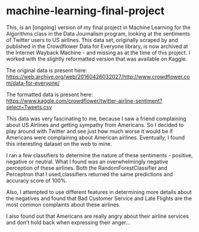 # machine-learning-final-project

This, is an [ongoing] version of my final project in Machine Learning for the Algorithms class in the Data Journalism program, looking at the sentiments of Twitter users to US airlines. This data set, originally scraped by and published in the Crowdflower Data for Everyone library, is now archived at the Internet Wayback Machine - and missing as at the time of this project. I worked with the slightly reformatted version that was available on Kaggle.

The original data is present here: https://web.archive.org/web/20160426032027/http://www.crowdflower.com/data-for-everyone/

The formatted data is present here: https://www.kaggle.com/crowdflower/twitter-airline-sentiment?select=Tweets.csv

This data was very fascinating to me, because I saw a friend complaining about US Airlines and getting sympathy from Americans. So I decided to play around with Twitter and see just how much worse it would be if Americans were complaining about American airlines. Eventually, I found this interesting dataset on the web to mine.

I ran a few classifiers to determine the nature of these sentiments - positive, negative or neutral. What I found was an overwhelmingly negative perception of these airlines. Both the RandomForestClassifier and Perceptron that I used,classifiers returned the same predictions and accuracy score of 100%.

Also, I attempted to use different features in determining more details about the negatives and found that Bad Customer Service and Late Flights are the most common complaints about these airlines.

I also found out that Americans are really angry about their airline services and don’t hold back when expressing their anger...
